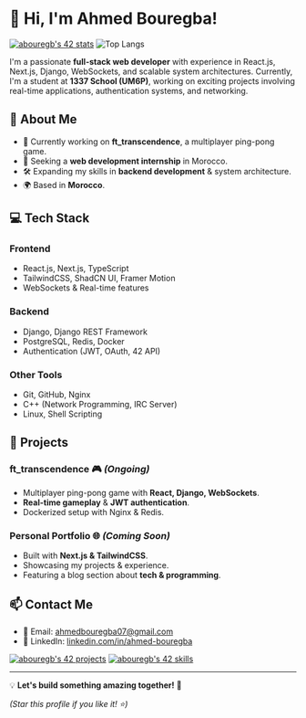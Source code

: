 # 👋 Hi, I'm Ahmed Bouregba!
[![abouregb's 42 stats](https://badge.mediaplus.ma/greenbinary/abouregb)](https://github.com/oakoudad/badge42)
![Top Langs](https://github-readme-stats.vercel.app/api/top-langs/?username=a7med02&layout=compact&theme=radical)


I'm a passionate **full-stack web developer** with experience in React.js, Next.js, Django, WebSockets, and scalable system architectures. Currently, I'm a student at **1337 School (UM6P)**, working on exciting projects involving real-time applications, authentication systems, and networking.

## 🚀 About Me
- 🔭 Currently working on **ft_transcendence**, a multiplayer ping-pong game.
- 🎯 Seeking a **web development internship** in Morocco.
- 🛠 Expanding my skills in **backend development** & system architecture.
- 🌍 Based in **Morocco**.

## 💻 Tech Stack
### **Frontend**
- React.js, Next.js, TypeScript
- TailwindCSS, ShadCN UI, Framer Motion
- WebSockets & Real-time features

### **Backend**
- Django, Django REST Framework
- PostgreSQL, Redis, Docker
- Authentication (JWT, OAuth, 42 API)

### **Other Tools**
- Git, GitHub, Nginx
- C++ (Network Programming, IRC Server)
- Linux, Shell Scripting

## 📌 Projects
### **ft_transcendence** 🎮 *(Ongoing)*
- Multiplayer ping-pong game with **React, Django, WebSockets**.
- **Real-time gameplay** & **JWT authentication**.
- Dockerized setup with Nginx & Redis.

### **Personal Portfolio** 🌐 *(Coming Soon)*
- Built with **Next.js & TailwindCSS**.
- Showcasing my projects & experience.
- Featuring a blog section about **tech & programming**.

## 📫 Contact Me
- 📩 Email: [ahmedbouregba07@gmail.com](mailto:ahmedbouregba07@gmail.com)
- 💼 LinkedIn: [linkedin.com/in/ahmed-bouregba](https://linkedin.com/in/ahmed-bouregba)


[![abouregb's 42 projects](https://42term.vercel.app/api/widget/projects/abouregb?theme=dark)](https://42term.vercel.app)
[![abouregb's 42 skills](https://42term.vercel.app/api/widget/skills/abouregb?theme=dark)](https://42term.vercel.app)

---
💡 **Let's build something amazing together!** 🚀

*(Star this profile if you like it! ⭐)*
